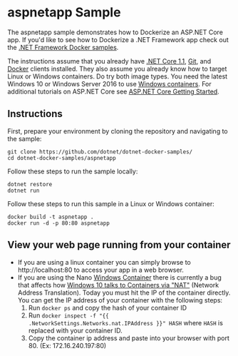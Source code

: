 # aspnetapp Sample

The aspnetapp sample demonstrates how to Dockerize an ASP.NET Core app. If you'd like to see how to Dockerize a .NET Framework app check out the [.NET Framework Docker samples](https://github.com/Microsoft/dotnet-framework-docker-samples).

The instructions assume that you already have [.NET Core 1.1](https://www.microsoft.com/net/download/core#/sdk), [Git](https://git-scm.com/downloads), and [Docker](https://www.docker.com/products/docker) clients installed. They also assume you already know how to target Linux or Windows containers. Do try both image types. You need the latest Windows 10 or Windows Server 2016 to use [Windows containers](http://aka.ms/windowscontainers). For additional tutorials on ASP.NET Core see [ASP.NET Core Getting Started](https://www.asp.net/get-started).

Instructions
------------

First, prepare your environment by cloning the repository and navigating to the sample:

```console
git clone https://github.com/dotnet/dotnet-docker-samples/
cd dotnet-docker-samples/aspnetapp
```

Follow these steps to run the sample locally:

```console
dotnet restore
dotnet run
```

Follow these steps to run this sample in a Linux or Windows container:

```console
docker build -t aspnetapp .
docker run -d -p 80:80 aspnetapp
```

## View your web page running from your container
* If you are using a linux container you can simply browse to http://localhost:80 to access your app in a web browser.
* If you are using the Nano [Windows Container](https://docs.docker.com/docker-for-windows/) there is currently a bug that affects how [Windows 10 talks to Containers via "NAT"](https://github.com/Microsoft/Virtualization-Documentation/issues/181#issuecomment-252671828) (Network Address Translation). Today you must hit the IP of the container directly. You can get the IP address of your container with the following steps:
  1. Run `docker ps` and copy the hash of your container ID
  3. Run `docker inspect -f "{{ .NetworkSettings.Networks.nat.IPAddress }}" HASH` where `HASH` is replaced with your container ID.
  4. Copy the container ip address and paste into your browser with port 80. (Ex: 172.16.240.197:80)